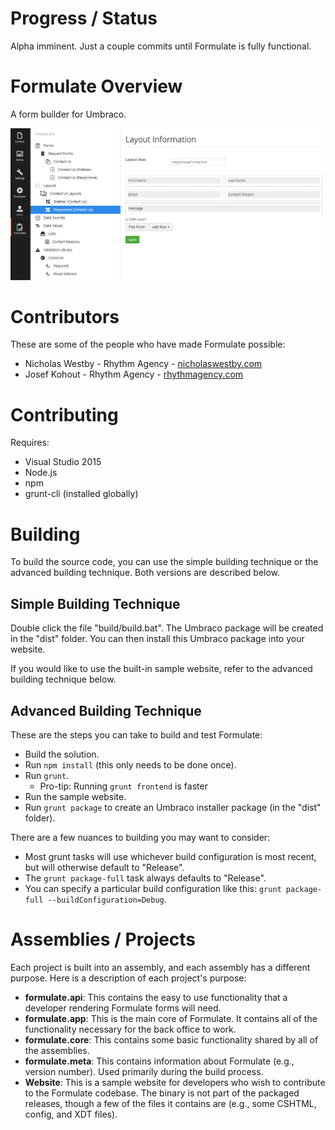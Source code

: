 # Progress / Status
Alpha imminent. Just a couple commits until Formulate is fully functional.

# Formulate Overview
A form builder for Umbraco.

![Formulate](assets/images/formulate.png?raw=true "Formulate")

# Contributors
These are some of the people who have made Formulate possible:
* Nicholas Westby - Rhythm Agency - [nicholaswestby.com](http://www.nicholaswestby.com/)
* Josef Kohout - Rhythm Agency - [rhythmagency.com](http://rhythmagency.com/leadership?idoeverything=Josef.Kohout)

# Contributing
Requires:
* Visual Studio 2015
* Node.js
* npm
* grunt-cli (installed globally)

# Building
To build the source code, you can use the simple building technique or the advanced building technique. Both versions are described below.

## Simple Building Technique
Double click the file "build/build.bat". The Umbraco package will be created in the "dist" folder. You can then install this Umbraco package into your website.

If you would like to use the built-in sample website, refer to the advanced building technique below.

## Advanced Building Technique
These are the steps you can take to build and test Formulate:
* Build the solution.
* Run `npm install` (this only needs to be done once).
* Run `grunt`.
  * Pro-tip: Running `grunt frontend` is faster
* Run the sample website.
* Run `grunt package` to create an Umbraco installer package (in the "dist" folder).

There are a few nuances to building you may want to consider:
* Most grunt tasks will use whichever build configuration is most recent, but will otherwise default to "Release".
* The `grunt package-full` task always defaults to "Release".
* You can specify a particular build configuration like this: `grunt package-full --buildConfiguration=Debug`.

# Assemblies / Projects
Each project is built into an assembly, and each assembly has a different purpose. Here is a description of each project's purpose:
* **formulate.api**: This contains the easy to use functionality that a developer rendering Formulate forms will need.
* **formulate.app**: This is the main core of Formulate. It contains all of the functionality necessary for the back office to work.
* **formulate.core**: This contains some basic functionality shared by all of the assemblies.
* **formulate.meta**: This contains information about Formulate (e.g., version number). Used primarily during the build process.
* **Website**: This is a sample website for developers who wish to contribute to the Formulate codebase. The binary is not part of the packaged releases, though a few of the files it contains are (e.g., some CSHTML, config, and XDT files).
